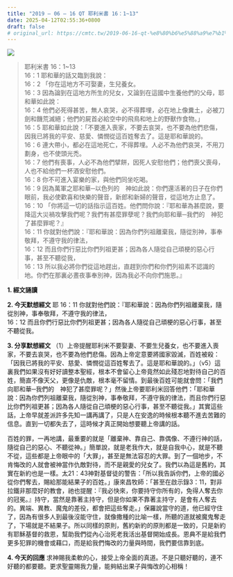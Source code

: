 ```yaml
---
title: "2019 – 06 – 16 QT 耶利米書 16：1~13"
date: 2025-04-12T02:55:36+0800
draft: false
# original_url: https://cmtc.tw/2019-06-16-qt-%e8%80%b6%e5%88%a9%e7%b1%b3%e6%9b%b8-16%ef%bc%9a113
---
```


![](/images/qt.jpg)
> 耶利米書 16：1\~13  
> 16：1 耶和華的話又臨到我說：  
> 16：2 「你在這地方不可娶妻，生兒養女。  
> 16：3 因為論到在這地方所生的兒女，又論到在這國中生養他們的父母，耶和華如此說：  
> 16：4 他們必死得甚苦，無人哀哭，必不得葬埋，必在地上像糞土，必被刀劍和饑荒滅絕；他們的屍首必給空中的飛鳥和地上的野獸作食物。」  
> 16：5 耶和華如此說：「不要進入喪家，不要去哀哭，也不要為他們悲傷，因我已將我的平安、慈愛、憐憫從這百姓奪去了。這是耶和華說的。  
> 16：6 連大帶小，都必在這地死亡，不得葬埋。人必不為他們哀哭，不用刀劃身，也不使頭光禿。  
> 16：7 他們有喪事，人必不為他們擘餅，因死人安慰他們；他們喪父喪母，人也不給他們一杯酒安慰他們。  
> 16：8 你不可進入宴樂的家，與他們同坐吃喝。  
> 16：9 因為萬軍之耶和華─以色列的　神如此說：你們還活著的日子在你們眼前，我必使歡喜和快樂的聲音，新郎和新婦的聲音，從這地方止息了。  
> 16：10 「你將這一切的話指示這百姓。他們問你說：『耶和華為甚麼說，要降這大災禍攻擊我們呢？我們有甚麼罪孽呢？我們向耶和華─我們的　神犯了甚麼罪呢？』  
> 16：11 你就對他們說：『耶和華說：因為你們列祖離棄我，隨從別神，事奉敬拜，不遵守我的律法，  
> 16：12 而且你們行惡比你們列祖更甚；因為各人隨從自己頑梗的惡心行事，甚至不聽從我，  
> 16：13 所以我必將你們從這地趕出，直趕到你們和你們列祖素不認識的地。你們在那裏必晝夜事奉別神，因為我必不向你們施恩。』

**1. 經文誦讀**

**2.  今天默想經文**
耶 16：11 你就對他們說：『耶和華說：因為你們列祖離棄我，隨從別神，事奉敬拜，不遵守我的律法，  
16：12 而且你們行惡比你們列祖更甚；因為各人隨從自己頑梗的惡心行事，甚至不聽從我。

**3. 分享默想經文**
（1）上帝提醒耶利米不要娶妻、不要生兒養女，也不要進入喪家，不要去哀哭，也不要為他們悲傷。因為上帝定意要將國家毀滅，百姓被殺：「因我已將我的平安、慈愛、憐憫從這百姓奪去了。這是耶和華說的。」（v5）這裏我們如果沒有好好讀整本聖經，根本不會留心上帝竟然如此殘忍地對待自己的百姓，簡直不像天父，更像是仇敵，根本毫不留情。到最後百姓可能就會問：「我們向耶和華─我們的　神犯了甚麼罪呢？」然後上帝要耶利米回答他們：「耶和華說：因為你們列祖離棄我，隨從別神，事奉敬拜，不遵守我的律法，而且你們行惡比你們列祖更甚；因為各人隨從自己頑梗的惡心行事，甚至不聽從我。」其實這些話，上帝早就差派許多先知一講再講了，只是人在安逸的時候根本聽不進去苦難的信息。直到一切都失去了，這時候才真正開始想要聽上帝講的話。

百姓的罪，一再地講，最重要的就是「離棄神、靠自己、靠偶像、不遵行神的話，隨從自己的惡心、不聽從神。」簡單說，就是老我作大，就是自我中心，就是不聽不從，這些都是上帝眼中的「大罪」，甚至是無法容忍的大罪。到了一個地步，不肯悔改的人就會被神當作仇敵對待，而不是親愛的兒女了。我們以為這是舊約，其實在新約也是一樣。太21：43神對基督徒的警告：「所以我告訴你們，上帝的國必從你們奪去，賜給那能結果子的百姓。」康來昌牧師：「甚至在啟示錄3：11，對非拉鐵非那麼好的教會，祂也提醒：『我必快來，你要持守你所有的，免得人奪去你的冠冕。』持守，當然是靠著主持守，但是你如果不靠著主持守，是會有人奪去的。異端、異教、魔鬼的差役，都會把這些奪走。」保羅說當守的道，他已經守住了，因為有很多人到最後沒能守住，就像撒種的比喻一樣，所聽的道就被魔鬼奪走了，下場就是不結果子。所以同樣的原則，舊約新約的原則都是一致的，只是新約有耶穌基督的救恩，幫助我們從內心治死老我活出基督開始成長。恩典不是給我們更多犯罪的機會或藉口，而是給我們悔改的力量與時間，我們要信靠到底。

**4. 今天的回應**
求神賜我柔軟的心，接受上帝全面的真道。不是只聽好聽的，連不好聽的都要聽。更求聖靈賜我力量，能夠結出果子與悔改的心相稱！
